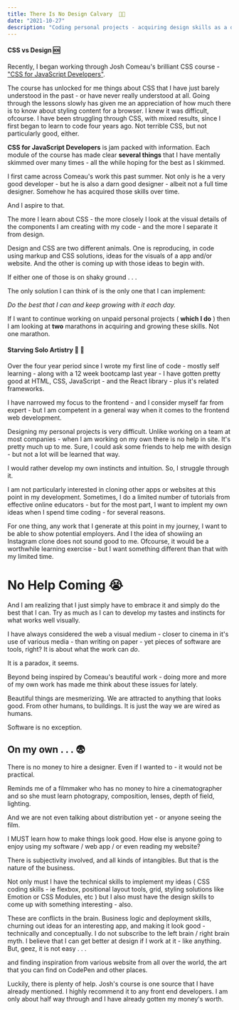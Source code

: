 ```yaml
---
title: There Is No Design Calvary  🧑‍🎨
date: "2021-10-27"
description: "Coding personal projects - acquiring design skills as a dev 😕"
---
```


#### CSS vs Design 🆘

Recently, I began working through Josh Comeau's brilliant CSS course - ["CSS for JavaScript Developers"](https://css-for-js.dev/).

The course has unlocked for me things about CSS that I have just barely understood in the past - or have never really understood at all. Going through the lessons slowly has given me an appreciation of how much there is to know about styling content for a browser. I knew it was difficult, ofcourse. I have been struggling through CSS, with mixed results, since I first began to learn to code four years ago. Not terrible CSS, but not particularly good, either.

**CSS for JavaScript Developers** is jam packed with information. Each module of the course has made clear **several things** that I have mentally skimmed over many times - all the while hoping for the best as I skimmed.

I first came across Comeau's work this past summer. Not only is he a very good developer - but he is also a darn good designer - albeit not a full time designer. Somehow he has acquired those skills over time.

And I aspire to that.

The more I learn about CSS - the more closely I look at the visual details of the components I am creating with my code - and the more I separate it from design.

Design and CSS are two different animals. One is reproducing, in code using markup and CSS solutions, ideas for the visuals of a app and/or website. And the other is coming up with those ideas to begin with.

If either one of those is on shaky ground . . .

The only solution I can think of is the only one that I can implement:

_Do the best that I can and keep growing with it each day._

If I want to continue working on unpaid personal projects ( **which I do** ) then I am looking at **two** marathons in acquiring and growing these skills. Not one marathon.

#### Starving Solo Artistry 🥫 🎨

Over the four year period since I wrote my first line of code - mostly self learning - along with a 12 week bootcamp last year - I have gotten pretty good at HTML, CSS, JavaScript - and the React library - plus it's related frameworks.

I have narrowed my focus to the frontend - and I consider myself far from expert - but I am competent in a general way when it comes to the frontend web development.

Designing my personal projects is very difficult. Unlike working on a team at most companies - when I am working on my own there is no help in site. It's pretty much up to me. Sure, I could ask some friends to help me with design - but not a lot will be learned that way.

I would rather develop my own instincts and intuition. So, I struggle through it.

I am not particularly interested in cloning other apps or websites at this point in my development. Sometimes, I do a limited number of tutorials from effective online educators - but for the most part, I want to implent my own ideas when I spend time coding - for several reasons.

For one thing, any work that I generate at this point in my journey, I want to be able to show potential employers. And I the idea of showiing an Instagram clone does not sound good to me. Ofcourse, it would be a worthwhile learning exercise - but I want something different than that with my limited time.

# No Help Coming 😭

And I am realizing that I just simply have to embrace it and simply do the best that I can. Try as much as I can to develop my tastes and instincts for what works well visually.

I have always considered the web a visual medium - closer to cinema in it's use of various media - than writing on paper - yet pieces of software are tools, right? It is about what the work can _do_.

It is a paradox, it seems.

Beyond being inspired by Comeau's beautiful work - doing more and more of my own work has made me think about these issues for lately.

Beautiful things are mesmerizing. We are attracted to anything that looks good. From other humans, to buildings. It is just the way we are wired as humans.

Software is no exception.

## On my own . . . 😨

There is no money to hire a designer. Even if I wanted to - it would not be practical.

Reminds me of a filmmaker who has no money to hire a cinematographer and so she must learn photograpy, composition, lenses, depth of field, lighting.

And we are not even talking about distribution yet - or anyone seeing the film.

I MUST learn how to make things look good. How else is anyone going to enjoy using my software / web app / or even reading my website?

There is subjectivity involved, and all kinds of intangibles. But that is the nature of the business.

Not only must I have the technical skills to implement my ideas ( CSS coding skills - ie flexbox, positional layout tools, grid, styling solutions like Emotion or CSS Modules, etc ) but I also must have the design skills to come up with something interesting - also.

These are conflicts in the brain. Business logic and deployment skills, churning out ideas for an interesting app, and making it look good - technically and conceptually. I do not subscribe to the left brain / right brain myth. I believe that I can get better at design if I work at it - like anything. But, geez, it is not easy . . .

and finding inspiration from various website from all over the world, the art that you can find on CodePen and other places.

Luckily, there is plenty of help. Josh's course is one source that I have already mentioned. I highly recommend it to any front end developers. I am only about half way through and I have already gotten my money's worth.
